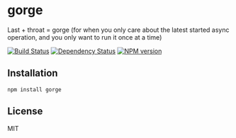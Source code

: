 # gorge

Last + throat = gorge (for when you only care about the latest started async operation, and you only want to run it once at a time)

[![Build Status](https://img.shields.io/travis/ForbesLindesay/gorge/master.svg)](https://travis-ci.org/ForbesLindesay/gorge)
[![Dependency Status](https://img.shields.io/gemnasium/ForbesLindesay/gorge.svg)](https://gemnasium.com/ForbesLindesay/gorge)
[![NPM version](https://img.shields.io/npm/v/gorge.svg)](http://badge.fury.io/js/gorge)

## Installation

    npm install gorge

## License

  MIT